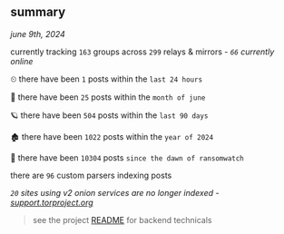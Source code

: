 
## summary
_june 9th, 2024_

currently tracking `163` groups across `299` relays & mirrors - _`66` currently online_

⏲ there have been `1` posts within the `last 24 hours`

🦈 there have been `25` posts within the `month of june`

🪐 there have been `504` posts within the `last 90 days`

🏚 there have been `1022` posts within the `year of 2024`

🦕 there have been `10304` posts `since the dawn of ransomwatch`

there are `96` custom parsers indexing posts

_`20` sites using v2 onion services are no longer indexed - [support.torproject.org](https://support.torproject.org/onionservices/v2-deprecation/)_

> see the project [README](https://github.com/joshhighet/ransomwatch#ransomwatch--) for backend technicals

